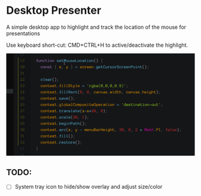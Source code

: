 # Desktop Presenter

A simple desktop app to highlight and track the location of the mouse for presentations

Use keyboard short-cut: CMD+CTRL+H to active/deactivate the highlight.

![](desktop-presenter.gif)

## TODO:
* [ ] System tray icon to hide/show overlay and adjust size/color
